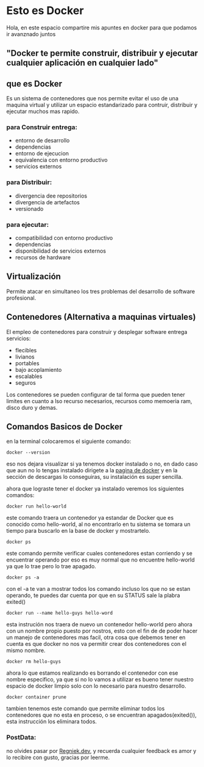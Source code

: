 # Esto es Docker
Hola, en este espacio compartire mis apuntes en docker para que podamos ir avanznado juntos

## "Docker te permite construir, distribuir y ejecutar cualquier aplicación en cualquier lado"

## que es Docker
Es un sistema de contenedores que nos permite evitar el uso de una maquina virtual y utilizar un espacio estandarizado para contruir, distribuir y ejecutar muchos mas rapido.

### para Construir entrega:

+ entorno de desarrollo
+ dependencias
+ entorno de ejecucion
+ equivalencia con entorno productivo
+ servicios externos

### para Distribuir:

+ divergencia dee repositorios
+ divergencia de artefactos
+ versionado

### para ejecutar:

+ compatibilidad con entorno productivo
+ dependencias
+ disponibilidad de servicios externos
+ recursos de hardware

## Virtualización

Permite atacar en simultaneo los tres problemas del desarrollo de software profesional.

## Contenedores (Alternativa a maquinas virtuales)

El empleo de contenedores para construir y desplegar software entrega servicios:

+ flecibles
+ livianos
+ portables
+ bajo acoplamiento
+ escalables
+ seguros

Los contenedores se pueden configurar de tal forma que pueden tener limites en cuanto a lso recurso necesarios, recursos como memoeria ram, disco duro y demas.

## Comandos Basicos de Docker

en la terminal colocaremos el siguiente comando:
```
docker --version
```

eso nos dejara visualizar si ya tenemos docker instalado o no, en dado caso que aun no lo tengas instalado dirigete a la [pagina de docker](https://www.docker.com/) y en la sección de descargas lo conseguiras, su instalación es super sencilla.


ahora que lograste tener el docker ya instalado veremos los siguientes comandos:

```
docker run hello-world
```
este comando traera un contenedor ya estandar de Docker que es conocido como hello-world, al no encontrarlo en tu sistema se tomara un tiempo para buscarlo en la base de docker y mostrartelo.


```
docker ps
```
este comando permite verificar cuales contenedores estan corriendo y se encuentrar operando por eso es muy normal que no encuentre hello-world ya que lo trae pero lo trae apagado.

```
docker ps -a
```
con el -a te van a mostrar todos los comando incluso los que no se estan operando, te puedes dar cuenta por que en su STATUS sale la plabra exited()


```
docker run --name hello-guys hello-word
```
esta instrución nos traera de nuevo un contenedor hello-world pero ahora con un nombre propio puesto por nostros, esto con el fin de de poder hacer un manejo de contenedores mas facil, otra cosa que debemos tener en cuenta es que docker no nos va permitir crear dos contenedores con el mismo nombre.

```
docker rm hello-guys
```

ahora lo que estamos realizando es borrando el contenedor con ese nombre especifico, ya que si no lo vamos a utilizar es bueno tener nuestro espacio de docker limpio solo con lo necesario para nuestro desarrollo.

```
docker container prune
```

tambien tenemos este comando que permite eliminar todos los contenedores que no esta en proceso, o se encuentran apagados(exited()), esta instrucción los eliminara todos.


### PostData:

no olvides pasar por [Regniek.dev](http://www.regniek.dev), y recuerda cualquier feedback es amor y lo recibire con gusto, gracias por leerme.